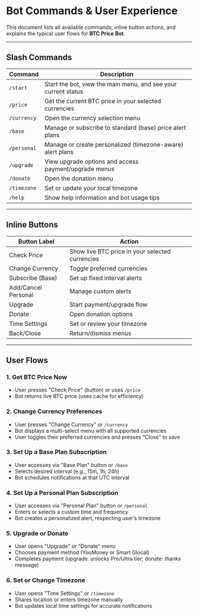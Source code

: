 # Bot Commands & User Experience

This document lists all available commands, inline button actions, and explains the typical user flows for **BTC Price Bot**.

---

## Slash Commands

| Command          | Description                                                                 |
|------------------|-----------------------------------------------------------------------------|
| `/start`         | Start the bot, view the main menu, and see your current status               |
| `/price`         | Get the current BTC price in your selected currencies                        |
| `/currency`      | Open the currency selection menu                                             |
| `/base`          | Manage or subscribe to standard (base) price alert plans                     |
| `/personal`      | Manage or create personalized (timezone-aware) alert plans                   |
| `/upgrade`       | View upgrade options and access payment/upgrade menus                        |
| `/donate`        | Open the donation menu                                                       |
| `/timezone`      | Set or update your local timezone                                            |
| `/help`          | Show help information and bot usage tips                                     |

---

## Inline Buttons

| Button Label        | Action                                          |
|---------------------|------------------------------------------------|
| Check Price         | Show live BTC price in your selected currencies |
| Change Currency     | Toggle preferred currencies                     |
| Subscribe (Base)    | Set up fixed interval alerts                    |
| Add/Cancel Personal | Manage custom alerts                            |
| Upgrade             | Start payment/upgrade flow                      |
| Donate              | Open donation options                           |
| Time Settings       | Set or review your timezone                     |
| Back/Close          | Return/dismiss menus                            |

---

## User Flows

### 1. **Get BTC Price Now**
- User presses "Check Price" (button) or uses `/price`
- Bot returns live BTC price (uses cache for efficiency)

### 2. **Change Currency Preferences**
- User presses "Change Currency" or `/currency`
- Bot displays a multi-select menu with all supported currencies
- User toggles their preferred currencies and presses "Close" to save

### 3. **Set Up a Base Plan Subscription**
- User accesses via "Base Plan" button or `/base`
- Selects desired interval (e.g., 15m, 1h, 24h)
- Bot schedules notifications at that UTC interval

### 4. **Set Up a Personal Plan Subscription**
- User accesses via "Personal Plan" button or `/personal`
- Enters or selects a custom time and frequency
- Bot creates a personalized alert, respecting user’s timezone

### 5. **Upgrade or Donate**
- User opens "Upgrade" or "Donate" menu
- Chooses payment method (YooMoney or Smart Glocal)
- Completes payment (upgrade: unlocks Pro/Ultra tier; donate: thanks message)

### 6. **Set or Change Timezone**
- User opens "Time Settings" or `/timezone`
- Shares location or enters timezone manually
- Bot updates local time settings for accurate notifications
